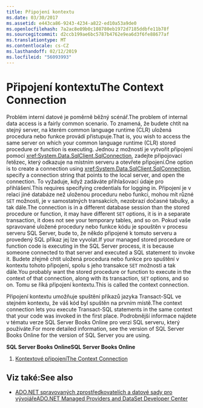 ```yaml
---
title: Připojení kontextu
ms.date: 03/30/2017
ms.assetid: e443ca86-9243-4234-a822-ed10a53a9de0
ms.openlocfilehash: 7a2ac8e09b0c108780eb1972d7185ddbfe11b78f
ms.sourcegitcommit: d2ccb199ae6bc5787b4762e9ea6d3f6fe88677af
ms.translationtype: MT
ms.contentlocale: cs-CZ
ms.lasthandoff: 02/12/2019
ms.locfileid: "56093993"
---
```

# <a name="the-context-connection"></a><span data-ttu-id="4c32a-102">Připojení kontextu</span><span class="sxs-lookup"><span data-stu-id="4c32a-102">The Context Connection</span></span>
<span data-ttu-id="4c32a-103">Problém interní datové je poměrně běžný scénář.</span><span class="sxs-lookup"><span data-stu-id="4c32a-103">The problem of internal data access is a fairly common scenario.</span></span> <span data-ttu-id="4c32a-104">To znamená, že budete chtít na stejný server, na kterém common language runtime (CLR) uložená procedura nebo funkce provádí přistupuje.</span><span class="sxs-lookup"><span data-stu-id="4c32a-104">That is, you wish to access the same server on which your common language runtime (CLR) stored procedure or function is executing.</span></span> <span data-ttu-id="4c32a-105">Jednou z možností je vytvořit připojení pomocí <xref:System.Data.SqlClient.SqlConnection>, zadejte připojovací řetězec, který odkazuje na místním serveru a otevřete připojení.</span><span class="sxs-lookup"><span data-stu-id="4c32a-105">One option is to create a connection using <xref:System.Data.SqlClient.SqlConnection>, specify a connection string that points to the local server, and open the connection.</span></span> <span data-ttu-id="4c32a-106">To vyžaduje, když zadáváte přihlašovací údaje pro přihlášení.</span><span class="sxs-lookup"><span data-stu-id="4c32a-106">This requires specifying credentials for logging in.</span></span> <span data-ttu-id="4c32a-107">Připojení je v relaci jiné databáze než uloženou proceduru nebo funkci, mohou mít různé `SET` možnosti, je v samostatných transakcích, nezobrazí dočasné tabulky, a tak dále.</span><span class="sxs-lookup"><span data-stu-id="4c32a-107">The connection is in a different database session than the stored procedure or function, it may have different `SET` options, it is in a separate transaction, it does not see your temporary tables, and so on.</span></span> <span data-ttu-id="4c32a-108">Pokud vaše spravované uložené procedury nebo funkce kódu je spouštěn v procesu serveru SQL Server, bude to, že někdo připojené k tomuto serveru a provedený SQL příkaz jej lze vyvolat.</span><span class="sxs-lookup"><span data-stu-id="4c32a-108">If your managed stored procedure or function code is executing in the SQL Server process, it is because someone connected to that server and executed a SQL statement to invoke it.</span></span> <span data-ttu-id="4c32a-109">Budete zřejmě chtít uložená procedura nebo funkce pro spuštění v kontextu tohoto připojení, spolu s jeho transakce `SET` možnosti a tak dále.</span><span class="sxs-lookup"><span data-stu-id="4c32a-109">You probably want the stored procedure or function to execute in the context of that connection, along with its transaction, `SET` options, and so on.</span></span> <span data-ttu-id="4c32a-110">Tomu se říká připojení kontextu.</span><span class="sxs-lookup"><span data-stu-id="4c32a-110">This is called the context connection.</span></span>  
  
 <span data-ttu-id="4c32a-111">Připojení kontextu umožňuje spuštění příkazů jazyka Transact-SQL ve stejném kontextu, že váš kód byl spuštěn na prvním místě.</span><span class="sxs-lookup"><span data-stu-id="4c32a-111">The context connection lets you execute Transact-SQL statements in the same context that your code was invoked in the first place.</span></span> <span data-ttu-id="4c32a-112">Podrobnější informace najdete v tématu verze SQL Server Books Online pro verzi SQL serveru, který používáte.</span><span class="sxs-lookup"><span data-stu-id="4c32a-112">For more detailed information, see the version of SQL Server Books Online for the version of SQL Server you are using.</span></span>  
  
 <span data-ttu-id="4c32a-113">**SQL Server Books Online**</span><span class="sxs-lookup"><span data-stu-id="4c32a-113">**SQL Server Books Online**</span></span>  
  
1.  [<span data-ttu-id="4c32a-114">Kontextové připojení</span><span class="sxs-lookup"><span data-stu-id="4c32a-114">The Context Connection</span></span>](https://go.microsoft.com/fwlink/?LinkId=115395)  
  
## <a name="see-also"></a><span data-ttu-id="4c32a-115">Viz také:</span><span class="sxs-lookup"><span data-stu-id="4c32a-115">See also</span></span>
- [<span data-ttu-id="4c32a-116">ADO.NET spravovaných zprostředkovatelích a datové sady pro vývojáře</span><span class="sxs-lookup"><span data-stu-id="4c32a-116">ADO.NET Managed Providers and DataSet Developer Center</span></span>](https://go.microsoft.com/fwlink/?LinkId=217917)
